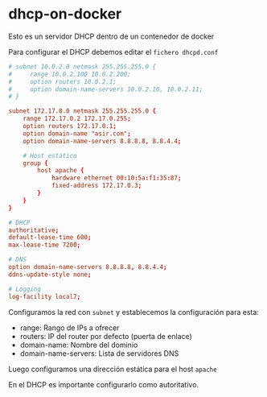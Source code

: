 # dhcp-on-docker
Esto es un servidor DHCP dentro de un contenedor de docker

Para configurar el DHCP debemos editar el ```fichero dhcpd.conf```
```conf
# subnet 10.0.2.0 netmask 255.255.255.0 {    
#     range 10.0.2.100 10.0.2.200;    
#     option routers 10.0.2.1;    
#     option domain-name-servers 10.0.2.10, 10.0.2.11;    
# }

subnet 172.17.0.0 netmask 255.255.255.0 {
    range 172.17.0.2 172.17.0.255;
    option routers 172.17.0.1;
    option domain-name "asir.com";
    option domain-name-servers 8.8.8.8, 8.8.4.4;

    # Host estático
    group {
        host apache {
            hardware ethernet 00:10:5a:f1:35:87;
            fixed-address 172.17.0.3;
        }
    }
}

# DHCP
authoritative;
default-lease-time 600;
max-lease-time 7200;

# DNS
option domain-name-servers 8.8.8.8, 8.8.4.4;
ddns-update-style none;

# Logging
log-facility local7;
```

Configuramos la red con ```subnet``` y establecemos la configuración para esta:
- range: Rango de IPs a ofrecer
- routers: IP del router por defecto (puerta de enlace)
- domain-name: Nombre del dominio
- domain-name-servers: Lista de servidores DNS

Luego configuramos una dirección estática para el host ```apache```

En el DHCP es importante configurarlo como autoritativo.
